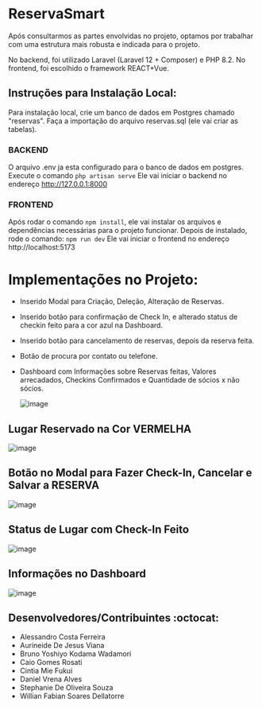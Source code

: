 # ReservaSmart

Após consultarmos as partes envolvidas no projeto, optamos por trabalhar com uma estrutura mais robusta e indicada para o projeto.

No backend, foi utilizado Laravel (Laravel 12 + Composer) e PHP 8.2.
No frontend, foi escolhido o framework REACT+Vue.


## Instruções para Instalação Local:
Para instalação local, crie um banco de dados em Postgres chamado "reservas".
Faça a importação do arquivo reservas.sql (ele vai criar as tabelas).


### BACKEND
O arquivo .env ja esta configurado para o banco de dados em postgres. 
Execute o comando `php artisan serve`
Ele vai iniciar o backend no endereço http://127.0.0.1:8000

### FRONTEND 
Após rodar o comando `npm install`, ele vai instalar os arquivos e dependências necessárias para o projeto funcionar.
Depois de instalado, rode o comando: `npm run dev` 
Ele vai iniciar o frontend no endereço http://localhost:5173 

# Implementações no Projeto:
- Inserido Modal para Criação, Deleção, Alteração de Reservas.
- Inserido botão para confirmação de Check In, e alterado status de checkin feito para a cor azul na Dashboard.
- Inserido botão para cancelamento de reservas, depois da reserva feita.
- Botão de procura por contato ou telefone.
- Dashboard com Informações sobre Reservas feitas, Valores arrecadados, Checkins Confirmados e Quantidade de sócios x não sócios.

  ![image](https://github.com/user-attachments/assets/a2cb62b7-5a9a-47c4-af66-6c6ae07362af)


## Lugar Reservado na Cor VERMELHA

![image](https://github.com/user-attachments/assets/d6a09c27-bdcb-42c1-b774-9aca099750c5)


## Botão no Modal para Fazer Check-In, Cancelar e Salvar a RESERVA

![image](https://github.com/user-attachments/assets/35e78a7f-e099-4d9b-b1c8-6ff9cc0bfb69)


## Status de Lugar com Check-In Feito 

![image](https://github.com/user-attachments/assets/af11755b-ea49-4888-87e9-9fa6a8062fde)


## Informações no Dashboard

![image](https://github.com/user-attachments/assets/34ac4468-d598-4190-8e61-e61f862c3dd9)

## Desenvolvedores/Contribuintes :octocat:
- Alessandro Costa Ferreira 
- Aurineide De Jesus Viana
- Bruno Yoshiyo Kodama Wadamori 
- Caio Gomes Rosati
- Cintia Mie Fukui 
- Daniel Vrena Alves
- Stephanie De Oliveira Souza 
- Willian Fabian Soares Dellatorre

